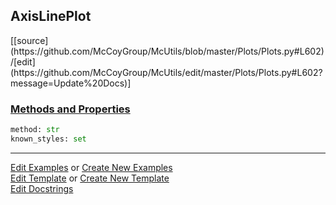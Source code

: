 ## <a id="McUtils.Plots.Plots.AxisLinePlot">AxisLinePlot</a> 
<div class="docs-source-link" markdown="1">
[[source](https://github.com/McCoyGroup/McUtils/blob/master/Plots/Plots.py#L602)/[edit](https://github.com/McCoyGroup/McUtils/edit/master/Plots/Plots.py#L602?message=Update%20Docs)]
</div>



<div class="collapsible-section">
 <div class="collapsible-section collapsible-section-header" markdown="1">
 
### <a class="collapse-link" data-toggle="collapse" href="#methods">Methods and Properties</a> <a class="float-right" data-toggle="collapse" href="#methods"><i class="fa fa-chevron-down"></i></a>

 </div>
 <div class="collapsible-section collapsible-section-body collapse" id="methods" markdown="1">

```python
method: str
known_styles: set
```


 </div>
</div>




___

[Edit Examples](https://github.com/McCoyGroup/McUtils/edit/gh-pages/ci/examples/McUtils/Plots/Plots/AxisLinePlot.md) or 
[Create New Examples](https://github.com/McCoyGroup/McUtils/new/gh-pages/?filename=ci/examples/McUtils/Plots/Plots/AxisLinePlot.md) <br/>
[Edit Template](https://github.com/McCoyGroup/McUtils/edit/gh-pages/ci/docs/McUtils/Plots/Plots/AxisLinePlot.md) or 
[Create New Template](https://github.com/McCoyGroup/McUtils/new/gh-pages/?filename=ci/docs/templates/McUtils/Plots/Plots/AxisLinePlot.md) <br/>
[Edit Docstrings](https://github.com/McCoyGroup/McUtils/edit/master/Plots/Plots.py#L602?message=Update%20Docs)
